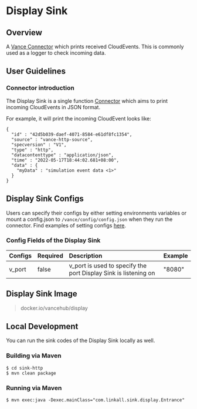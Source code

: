# Display Sink 

## Overview

A [Vance Connector][vc] which prints received CloudEvents. This is commonly used as a logger to check incoming data.

## User Guidelines

### Connector introduction

The Display Sink is a single function [Connector][vc] which aims to print incoming CloudEvents in JSON format.

For example, it will print the incoming CloudEvent looks like:

```http
{
  "id" : "42d5b039-daef-4071-8584-e61df8fc1354",
  "source" : "vance-http-source",
  "specversion" : "V1",
  "type" : "http",
  "datacontenttype" : "application/json",
  "time" : "2022-05-17T18:44:02.681+08:00",
  "data" : {
    "myData" : "simulation event data <1>"
  }
}
```

## Display Sink Configs

Users can specify their configs by either setting environments variables or mount a config.json to
`/vance/config/config.json` when they run the connector. Find examples of setting configs [here][config].

### Config Fields of the Display Sink

| Configs   | Required | Description                                                            | Example                 |
|:----------|:----|:-----------------------------------------------------------------------|:------------------------|
| v_port    |   false   | v_port is used to specify the port Display Sink is listening on           | "8080"                  |

## Display Sink Image

> docker.io/vancehub/display

## Local Development

You can run the sink codes of the Display Sink locally as well.

### Building via Maven

```shell
$ cd sink-http
$ mvn clean package
```

### Running via Maven

```shell
$ mvn exec:java -Dexec.mainClass="com.linkall.sink.display.Entrance"
```

[vc]: https://github.com/linkall-labs/vance-docs/blob/main/docs/concept.md
[config]: https://github.com/linkall-labs/vance-docs/blob/main/docs/connector.md